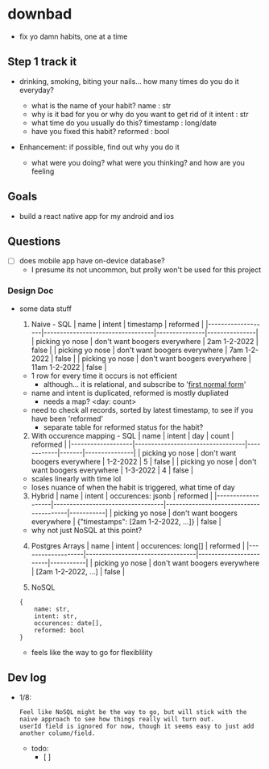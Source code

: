 # downbad

- fix yo damn habits, one at a time

## Step 1 track it

- drinking, smoking, biting your nails... how many times do you do it everyday?

  - what is the name of your habit? name : str
  - why is it bad for you or why do you want to get rid of it intent : str
  - what time do you usually do this? timestamp : long/date
  - have you fixed this habit? reformed : bool

- Enhancement: if possible, find out why you do it
  - what were you doing? what were you thinking? and how are you feeling

## Goals

- build a react native app for my android and ios

## Questions

- [ ] does mobile app have on-device database?
  - I presume its not uncommon, but prolly won't be used for this project

### Design Doc

- some data stuff

  1. Naive - SQL
     | name | intent | timestamp | reformed |
     |-------------------|----------------------------------|---------------|---------------|
     | picking yo nose | don't want boogers everywhere | 2am 1-2-2022 | false |
     | picking yo nose | don't want boogers everywhere | 7am 1-2-2022 | false |
     | picking yo nose | don't want boogers everywhere | 11am 1-2-2022 | false |

  - 1 row for every time it occurs is not efficient
    - although... it is relational, and subscribe to '[first normal form](https://stackoverflow.com/questions/3070384/how-to-store-a-list-in-a-column-of-a-database-table)'
  - name and intent is duplicated, reformed is mostly dupliated
    - needs a map? <day: count>
  - need to check all records, sorted by latest timestamp, to see if you have been 'reformed'
    - separate table for reformed status for the habit?

  2.  With occurence mapping - SQL
      | name | intent | day | count | reformed |
      |-------------------|----------------------------------|------------|-------|---------------|
      | picking yo nose | don't want boogers everywhere | 1-2-2022 | 5 | false |
      | picking yo nose | don't want boogers everywhere | 1-3-2022 | 4 | false |

  - scales linearly with time lol
  - loses nuance of when the habit is triggered, what time of day

  3. Hybrid
     | name | intent | occurences: jsonb | reformed |
     |-------------------|----------------------------------|----------------------------------------|-----------|
     | picking yo nose | don't want boogers everywhere | {"timestamps": [2am 1-2-2022, ...]} | false |

  - why not just NoSQL at this point?

  4. Postgres Arrays
     | name | intent | occurences: long[] | reformed |
     |-------------------|----------------------------------|------------------------|-----------|
     | picking yo nose | don't want boogers everywhere | [2am 1-2-2022, ...] | false |

  5. NoSQL

  ```
  {
      name: str,
      intent: str,
      occurences: date[],
      reformed: bool
  }
  ```

  - feels like the way to go for flexiblility

## Dev log

- 1/8:

  ```
  Feel like NoSQL might be the way to go, but will stick with the naive approach to see how things really will turn out.
  userId field is ignored for now, though it seems easy to just add another column/field.

  ```

  - todo:
    - [ ]
